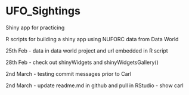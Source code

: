 # UFO_Sightings
Shiny app for practicing

R scripts for building a shiny app using NUFORC data from Data World

25th Feb - data in data world project and url embedded in R script

28th Feb - check out shinyWidgets and shinyWidgetsGallery()

2nd March - testing commit messages prior to Carl

2nd March - update readme.md in github and pull in RStudio - show carl
